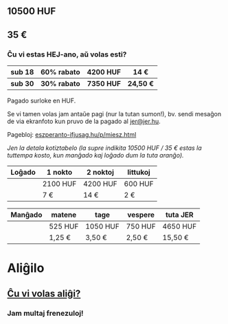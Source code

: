 <!--
.. title: Kotizo
.. slug: kotizo
.. date: 2016-02-25 20:28:50 UTC+01:00
.. tags:
.. category:
.. link:
.. description:
.. type: text
-->

## 10500 HUF

## 35 €

### Ĉu vi estas HEJ-ano, aŭ volas esti?

|sub 18|60% rabato|**4200 HUF**|14 €|
|-|-|-|-|
|**sub 30**|**30% rabato**|**7350 HUF**|**24,50 €**|

Pagado surloke en HUF.

Se vi tamen volas jam antaŭe pagi (nur la tutan sumon!), bv. sendi mesaĝon de via ekranfoto kun pruvo de la pagado al [jer@jer.hu](mailto:jer@jer.hu).

Pagebloj: [eszperanto-ifjusag.hu/p/miesz.html](http://www.eszperanto-ifjusag.hu/p/miesz.html)

*Jen la detala kotiztabelo (la supre indikita 10500 HUF / 35 € estas la tuttempa kosto, kun manĝado kaj loĝado dum la tuta aranĝo).*

|Loĝado|1 nokto|2 noktoj|littukoj|
|--------|--------|--------|--------|
|        |2100 HUF|4200 HUF| 600 HUF|
|        |     7 €|    14 €|     2 €|

|Manĝado|matene|tage|vespere|tuta JER|
|-------|------|----|-------|--------|
|  |525 HUF|1050 HUF|750 HUF|4650 HUF|
|       |1,25 €|3,50 €|2,50 €|15,50 €|


# Aliĝilo

## [<i class="fa fa-arrow-right"></i> Ĉu vi volas aliĝi? <i class="fa fa-arrow-left"></i>](https://docs.google.com/forms/d/1kuHr1AI6Bcv2-mTSCMdL3cUA0WoNJNYt_RY8zYOpB9c/viewform)

### Jam <b id="nb">multaj</b> frenezuloj!
<ul id="persons"></ul>

<script type="text/javascript">
    window.onload = function() { init() };
    var public_url =    "https://docs.google.com/spreadsheets/d/1I7-1SKUjmcEj7X8IrdpCCAKyrnzYawBymnFOX2F58Uw/pubhtml?gid=1068216995&single=true";
    function init() {
        Tabletop.init( { key: public_url, simpleSheet: true, callback: function(data, tabletop) {
            $('#nb').html(data.length);
            data.forEach(function(person) {
                $('#persons').append('<li>'+person['Mia karesnomo (kiun vi ŝatus havi sur via ŝildo)']+'</li>');
            });
        } } )
    }
</script>
